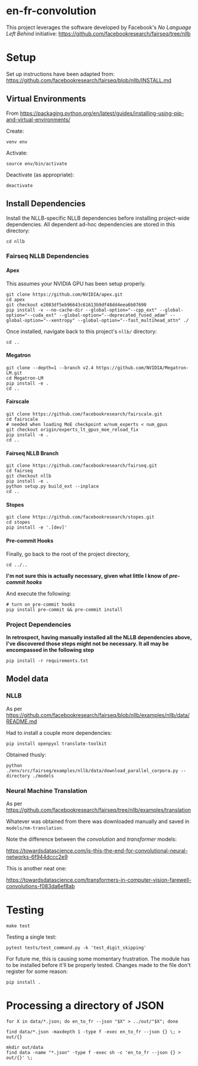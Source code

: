 en-fr-convolution
=================

This project leverages the software developed by Facebook's _No Language Left Behind_ initiative: https://github.com/facebookresearch/fairseq/tree/nllb

# Setup

Set up instructions have been adapted from: https://github.com/facebookresearch/fairseq/blob/nllb/INSTALL.md

## Virtual Environments

From https://packaging.python.org/en/latest/guides/installing-using-pip-and-virtual-environments/

Create:

```
venv env
```

Activate:

```
source env/bin/activate
```

Deactivate (as appropriate):

```
deactivate
```

## Install Dependencies

Install the NLLB-specific NLLB dependencies before installing project-wide dependencies. All dependent ad-hoc dependencies are stored in this directory:

```
cd nllb
```

### Fairseq NLLB Dependencies

#### Apex

This assumes your NVIDIA GPU has been setup properly.

```
git clone https://github.com/NVIDIA/apex.git
cd apex
git checkout e2083df5eb96643c61613b9df48dd4eea6b07690
pip install -v --no-cache-dir --global-option="--cpp_ext" --global-option="--cuda_ext" --global-option="--deprecated_fused_adam" --global-option="--xentropy" --global-option="--fast_multihead_attn" ./
```

Once installed, navigate back to this project's `nllb/` directory:

```
cd ..
```

#### Megatron

```
git clone --depth=1 --branch v2.4 https://github.com/NVIDIA/Megatron-LM.git
cd Megatron-LM
pip install -e .
cd ..
```

#### Fairscale

```
git clone https://github.com/facebookresearch/fairscale.git
cd fairscale
# needed when loading MoE checkpoint w/num_experts < num_gpus
git checkout origin/experts_lt_gpus_moe_reload_fix
pip install -e .
cd ..
```

#### Fairseq NLLB Branch

```
git clone https://github.com/facebookresearch/fairseq.git
cd fairseq
git checkout nllb
pip install -e .
python setup.py build_ext --inplace
cd ..
```


#### Stopes

```
git clone https://github.com/facebookresearch/stopes.git
cd stopes
pip install -e '.[dev]'
```

#### Pre-commit Hooks

Finally, go back to the root of the project directory,

```
cd ../..
```

**I'm not sure this is actually necessary, given what little I know of _pre-commit hooks_**

And execute the following:

```
# turn on pre-commit hooks
pip install pre-commit && pre-commit install
```

### Project Dependencies

**In retrospect, having manually installed all the NLLB dependencies above, I've discovered those steps might not be necessary. It all may be encompassed in the following step**

```
pip install -r requirements.txt
```

## Model data

### NLLB

As per https://github.com/facebookresearch/fairseq/blob/nllb/examples/nllb/data/README.md

Had to install a couple more dependencies:

```
pip install openpyxl translate-toolkit
```

Obtained thusly:

```
python ./env/src/fairseq/examples/nllb/data/download_parallel_corpora.py --directory ./models
```

### Neural Machine Translation

As per https://github.com/facebookresearch/fairseq/tree/nllb/examples/translation

Whatever was obtained from there was downloaded manually and saved in `models/nm-translation`.

Note the difference between the _convolution_ and _transformer_ models:

https://towardsdatascience.com/is-this-the-end-for-convolutional-neural-networks-6f944dccc2e9

This is another neat one:

https://towardsdatascience.com/transformers-in-computer-vision-farewell-convolutions-f083da6ef8ab


# Testing

```
make test
```

Testing a single test:

```
pytest tests/test_command.py -k 'test_digit_skipping'
```

For future me, this is causing some momentary frustration. The module has to be installed before it'll be properly tested. Changes made to the file don't register for some reason:

```
pip install .
```

# Processing a directory of JSON

```
for X in data/*.json; do en_to_fr --json "$X" > ../out/"$X"; done
```

```
find data/*.json -maxdepth 1 -type f -exec en_to_fr --json {} \; > out/{}
```

```
mkdir out/data
find data -name "*.json" -type f -exec sh -c 'en_to_fr --json {} > out/{}' \;
```
